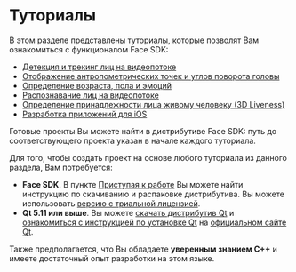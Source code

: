 # Туториалы 

В этом разделе представлены туториалы, которые позволят Вам ознакомиться с функционалом Face SDK:

* [Детекция и трекинг лиц на видеопотоке](face_detection_and_tracking_in_a_video_stream.md)
* [Отображение антропометрических точек и углов поворота головы](displaying_anthropometric_points_and_head_rotation_angles.md)
* [Определение возраста, пола и эмоций](estimating_age_gender_and_emotions.md)
* [Распознавание лиц на видеопотоке](face_recognition_in_a_video_stream.md)
* [Определение принадлежности лица живому человеку (3D Liveness)](liveness_detection.md)
* [Разработка приложений для iOS](developing_apps_for_ios.md)

Готовые проекты Вы можете найти в дистрибутиве Face SDK: путь до соответствующего проекта указан в начале каждого туториала.

Для того, чтобы создать проект на основе любого туториала из данного раздела, Вам потребуется:

* **Face SDK**. В пункте [Приступая к работе](../../README_ru.md#приступая-к-работе) Вы можете найти инструкцию по скачиванию и распаковке дистрибутива. Вы можете использовать [версию с триальной лицензией](../../README_ru.md#face-sdk-trial).
* **Qt 5.11 или выше**. Вы можете [скачать дистрибутив Qt](https://doc.qt.io/qt-5/windows.html) и [ознакомиться с инструкцией по установке Qt](https://doc.qt.io/qt-5/gettingstarted.html#) на [официальном сайте Qt](https://www.qt.io/).

Также предполагается, что Вы обладаете **уверенным знанием C++** и имеете достаточный опыт разработки на этом языке.
